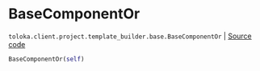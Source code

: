 # BaseComponentOr
`toloka.client.project.template_builder.base.BaseComponentOr` | [Source code](https://github.com/Toloka/toloka-kit/blob/v0.1.26/src/client/project/template_builder/base.py#L139)

```python
BaseComponentOr(self)
```

